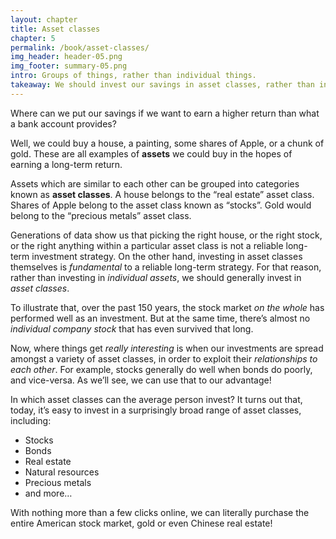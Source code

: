 ```yaml
---
layout: chapter
title: Asset classes
chapter: 5
permalink: /book/asset-classes/
img_header: header-05.png
img_footer: summary-05.png
intro: Groups of things, rather than individual things.
takeaway: We should invest our savings in asset classes, rather than individual assets.
---
```


Where can we put our savings if we want to earn a higher return than what a bank account provides? 

Well, we could buy a house, a painting, some shares of Apple, or a chunk of gold. These are all examples of **assets** we could buy in the hopes of earning a long-term return.

Assets which are similar to each other can be grouped into categories known as **asset classes**. A house belongs to the “real estate” asset class. Shares of Apple belong to the asset class known as “stocks”. Gold would belong to the “precious metals” asset class.

Generations of data show us that picking the right house, or the right stock, or the right anything within a particular asset class is not a reliable long-term investment strategy. On the other hand, investing in asset classes themselves is *fundamental* to a reliable long-term strategy. For that reason, rather than investing in *individual assets*, we should generally invest in *asset classes*.

To illustrate that, over the past 150 years, the stock market *on the whole* has performed well as an investment. But at the same time, there’s almost no *individual company stock* that has even survived that long.

Now, where things get *really interesting* is when our investments are spread amongst a variety of asset classes, in order to exploit their *relationships to each other*. For example, stocks generally do well when bonds do poorly, and vice-versa. As we’ll see, we can use that to our advantage!

In which asset classes can the average person invest? It turns out that, today, it’s easy to invest in a surprisingly broad range of asset classes, including:

- Stocks
- Bonds
- Real estate
- Natural resources
- Precious metals
- and more…

With nothing more than a few clicks online, we can literally purchase the entire American stock market, gold or even Chinese real estate!